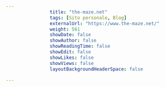 ---
                title: "the-maze.net"
                tags: [Sito personale, Blog]
                externalUrl: "https://www.the-maze.net/"
                weight: 561
                showDate: false
                showAuthor: false
                showReadingTime: false
                showEdit: false
                showLikes: false
                showViews: false
                layoutBackgroundHeaderSpace: false
                ---

